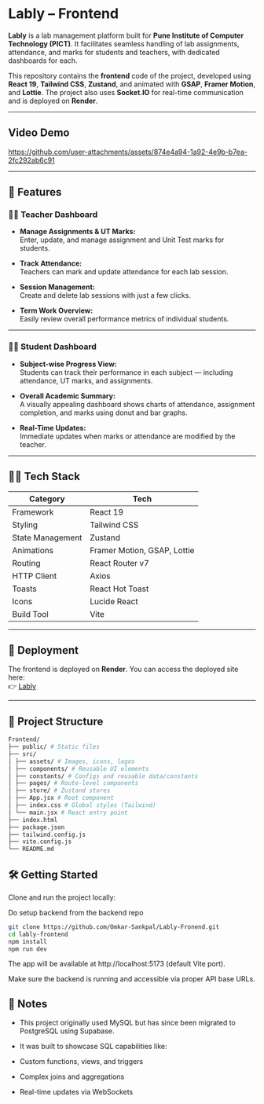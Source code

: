 # Lably – Frontend

**Lably** is a lab management platform built for **Pune Institute of Computer Technology (PICT)**. It facilitates seamless handling of lab assignments, attendance, and marks for students and teachers, with dedicated dashboards for each.

This repository contains the **frontend** code of the project, developed using **React 19**, **Tailwind CSS**, **Zustand**, and animated with **GSAP**, **Framer Motion**, and **Lottie**. The project also uses **Socket.IO** for real-time communication and is deployed on **Render**.

---

## Video Demo 

https://github.com/user-attachments/assets/874e4a94-1a92-4e9b-b7ea-2fc292ab6c91

---

## 🎯 Features

### 👩‍🏫 Teacher Dashboard

- **Manage Assignments & UT Marks:**  
  Enter, update, and manage assignment and Unit Test marks for students.
  
- **Track Attendance:**  
  Teachers can mark and update attendance for each lab session.

- **Session Management:**  
  Create and delete lab sessions with just a few clicks.

- **Term Work Overview:**  
  Easily review overall performance metrics of individual students.

---

### 👨‍🎓 Student Dashboard

- **Subject-wise Progress View:**  
  Students can track their performance in each subject — including attendance, UT marks, and assignments.

- **Overall Academic Summary:**  
  A visually appealing dashboard shows charts of attendance, assignment completion, and marks using donut and bar graphs.

- **Real-Time Updates:**  
  Immediate updates when marks or attendance are modified by the teacher.

---

## 🧑‍💻 Tech Stack

| Category         | Tech                              |
|------------------|-----------------------------------|
| Framework        | React 19                          |
| Styling          | Tailwind CSS                      |
| State Management | Zustand                           |
| Animations       | Framer Motion, GSAP, Lottie       |
| Routing          | React Router v7                   |
| HTTP Client      | Axios                             |
| Toasts           | React Hot Toast                   |
| Icons            | Lucide React                      |
| Build Tool       | Vite                              |

---

## 🚀 Deployment

The frontend is deployed on **Render**. You can access the deployed site here:  
👉 [Lably](https://lably-fronend.onrender.com)

---

## 📁 Project Structure

```bash
Frontend/
├── public/ # Static files
├── src/
│ ├── assets/ # Images, icons, logos
│ ├── components/ # Reusable UI elements
│ ├── constants/ # Configs and reusable data/constants
│ ├── pages/ # Route-level components
│ ├── store/ # Zustand stores
│ ├── App.jsx # Root component
│ ├── index.css # Global styles (Tailwind)
│ └── main.jsx # React entry point
├── index.html
├── package.json
├── tailwind.config.js
├── vite.config.js
└── README.md
```

## 🛠️ Getting Started

Clone and run the project locally:  

Do setup backend from the backend repo

```bash
git clone https://github.com/Omkar-Sankpal/Lably-Fronend.git
cd lably-frontend
npm install
npm run dev
```

The app will be available at http://localhost:5173 (default Vite port).

Make sure the backend is running and accessible via proper API base URLs.

## 📌 Notes
- This project originally used MySQL but has since been migrated to PostgreSQL using Supabase.

- It was built to showcase SQL capabilities like:

- Custom functions, views, and triggers

- Complex joins and aggregations

- Real-time updates via WebSockets

